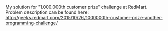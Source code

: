 My solution for "1.000.000th customer prize" challenge at RedMart.
Problem description can be found here: http://geeks.redmart.com/2015/10/26/1000000th-customer-prize-another-programming-challenge/
